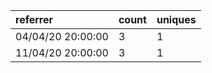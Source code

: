 | referrer          | count | uniques |
| :---------------- | :---- | :------ |
| 04/04/20 20:00:00 | 3     | 1       |
| 11/04/20 20:00:00 | 3     | 1       |